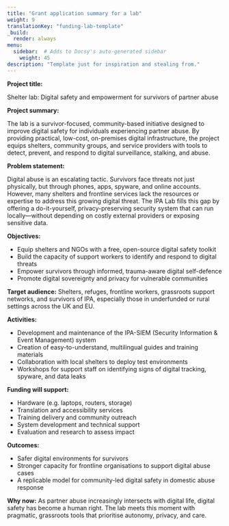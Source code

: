```yaml
---
title: "Grant application summary for a lab"
weight: 9
translationKey: "funding-lab-template"
_build:
  render: always
menu:
  sidebar:  # Adds to Docsy's auto-generated sidebar
    weight: 45
description: "Template just for inspiration and stealing from."
---
```


**Project title:**

Shelter lab: Digital safety and empowerment for survivors of partner abuse

**Project summary:**

The lab is a survivor-focused, community-based initiative designed to improve digital safety for individuals 
experiencing partner abuse. By providing practical, low-cost, on-premises digital infrastructure, the 
project equips shelters, community groups, and service providers with tools to detect, prevent, and respond to digital 
surveillance, stalking, and abuse.

**Problem statement:**

Digital abuse is an escalating tactic. Survivors face threats not just physically, but through phones, apps, 
spyware, and online accounts. However, many shelters and frontline services lack the resources or expertise to address 
this growing digital threat. The IPA Lab fills this gap by offering a do-it-yourself, privacy-preserving security 
system that can run locally—without depending on costly external providers or exposing sensitive data.

**Objectives:**

* Equip shelters and NGOs with a free, open-source digital safety toolkit
* Build the capacity of support workers to identify and respond to digital threats
* Empower survivors through informed, trauma-aware digital self-defence
* Promote digital sovereignty and privacy for vulnerable communities

**Target audience:** Shelters, refuges, frontline workers, grassroots support networks, and survivors of IPA, 
especially those in underfunded or rural settings across the UK and EU.

**Activities:**

* Development and maintenance of the IPA-SIEM (Security Information & Event Management) system
* Creation of easy-to-understand, multilingual guides and training materials
* Collaboration with local shelters to deploy test environments
* Workshops for support staff on identifying signs of digital tracking, spyware, and data leaks

**Funding will support:**

* Hardware (e.g. laptops, routers, storage)
* Translation and accessibility services
* Training delivery and community outreach
* System development and technical support
* Evaluation and research to assess impact

**Outcomes:**

* Safer digital environments for survivors
* Stronger capacity for frontline organisations to support digital abuse cases
* A replicable model for community-led digital safety in domestic abuse response

**Why now:** As partner abuse increasingly intersects with digital life, digital safety has 
become a human right. The lab meets this moment with pragmatic, grassroots tools that prioritise autonomy, privacy, 
and care.
